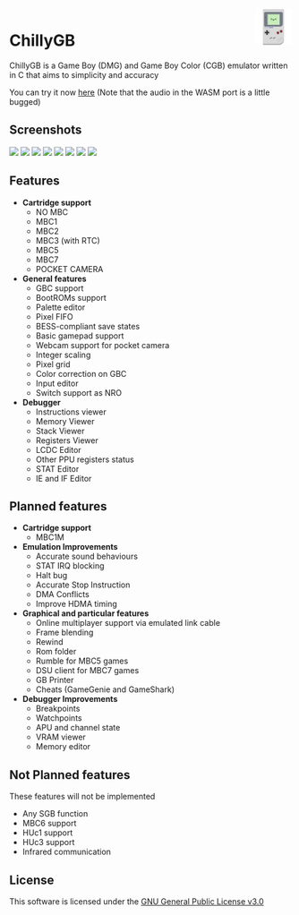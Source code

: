<img src="res/icons/ChillyGB.svg" alt="logo" title="ChillyGB" align="right" height="64px" />

# ChillyGB

ChillyGB is a Game Boy (DMG) and Game Boy Color (CGB) emulator written in C that aims to simplicity and accuracy

You can try it now [here](https://chillygb.arci.me) (Note that the audio in the WASM port is a little bugged)

## Screenshots

<a><img src="https://github.com/user-attachments/assets/fc0cefd5-0471-4fe1-8094-4e0eb3a62c69" width="24.25%"/></a>
<a><img src="https://github.com/user-attachments/assets/08582981-7ebc-43d6-8062-c1875530edc5" width="24.25%"/></a>
<a><img src="https://github.com/user-attachments/assets/396220db-a16d-4cd9-bfab-f00d0c73d651" width="24.25%"/></a>
<a><img src="https://github.com/user-attachments/assets/a9933d2c-0f7a-43c9-90c3-0dad71591d75" width="24.25%"/></a>
<a><img src="https://github.com/user-attachments/assets/52486c65-411b-47d4-9e90-80a797080feb" width="24.25%"/></a>
<a><img src="https://github.com/user-attachments/assets/1d16d7a2-b4e2-4c41-ba9e-7f8b267d3a89" width="24.25%"/></a>
<a><img src="https://github.com/user-attachments/assets/597f0adb-b9a2-4703-9ca7-d61644ab40d3" width="24.25%"/></a>
<a><img src="https://github.com/user-attachments/assets/5c182dfd-0f7d-4cfb-b299-af0314bbc167" width="24.25%"/></a>

## Features

* **Cartridge support**
  * NO MBC
  * MBC1
  * MBC2
  * MBC3 (with RTC)
  * MBC5
  * MBC7
  * POCKET CAMERA
* **General features**
  * GBC support
  * BootROMs support
  * Palette editor
  * Pixel FIFO
  * BESS-compliant save states
  * Basic gamepad support
  * Webcam support for pocket camera
  * Integer scaling
  * Pixel grid
  * Color correction on GBC
  * Input editor
  * Switch support as NRO
* **Debugger**
  * Instructions viewer
  * Memory Viewer
  * Stack Viewer
  * Registers Viewer
  * LCDC Editor
  * Other PPU registers status
  * STAT Editor
  * IE and IF Editor

## Planned features

* **Cartridge support**
  * MBC1M
* **Emulation Improvements**
  * Accurate sound behaviours
  * STAT IRQ blocking
  * Halt bug
  * Accurate Stop Instruction
  * DMA Conflicts
  * Improve HDMA timing
* **Graphical and particular features**
  * Online multiplayer support via emulated link cable
  * Frame blending
  * Rewind
  * Rom folder
  * Rumble for MBC5 games
  * DSU client for MBC7 games
  * GB Printer
  * Cheats (GameGenie and GameShark)
* **Debugger Improvements**
  * Breakpoints
  * Watchpoints
  * APU and channel state
  * VRAM viewer
  * Memory editor

## Not Planned features

These features will not be implemented

* Any SGB function
* MBC6 support
* HUc1 support
* HUc3 support
* Infrared communication

## License

This software is licensed under the [GNU General Public License v3.0](https://github.com/AuroraViola/ChillyGB/blob/main/LICENSE.md)